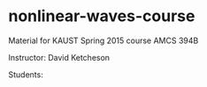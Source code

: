 # nonlinear-waves-course
Material for KAUST Spring 2015 course AMCS 394B

Instructor: David Ketcheson

Students:
